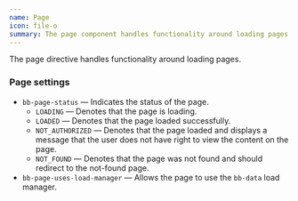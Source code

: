 ```yaml
---
name: Page
icon: file-o
summary: The page component handles functionality around loading pages.
---
```


The page directive handles functionality around loading pages.

### Page settings ###
- `bb-page-status` &mdash; Indicates the status of the page.
    - `LOADING` &mdash; Denotes that the page is loading.
    - `LOADED` &mdash; Denotes that the page loaded successfully.
    - `NOT_AUTHORIZED` &mdash; Denotes that the page loaded and displays a message that the user does not have right to view the content on the page.
    - `NOT_FOUND` &mdash; Denotes that the page was not found and should redirect to the not-found page.
- `bb-page-uses-load-manager` &mdash; Allows the page to use the `bb-data` load manager.